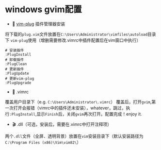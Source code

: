 # windows gvim配置
- :triangular_flag_on_post: [vim-plug](https://github.com/junegunn/vim-plug) 插件管理器安装

将下载的`plug.vim`文件放置在`C:\Users\Administrator\vimfiles\autoload`目录下
`vim-plug`使用（增删需要修改.vimrc中插件配置后在vim窗口中执行）
```
# 安装插件
:PlugInstall
# 卸载插件
:PlugClean
# 更新插件
:PlugUpdate
# 更新vim-plug
:PlugUpgrade
```

- :moyai: .vimrc

覆盖用户目录下（e.g. `C:\Users\Administrator\.vimrc`）
覆盖后，打开`gvim`,第一次打开会报错（vimrc中的插件还未安装），whatever，跳过，执行`:PlugInstall`,显示`Finish`后，关闭`gvim`再次打开。配置完成！enjoy it.

- :clapper: .dll（可选，安装后，需要在.vimrc中打开注释项）

两个`.dll`文件（全屏、透明背景）放置在`vim`安装目录下（默认安装路径为`C:\Program Files (x86)\Vim\vim82\`）
